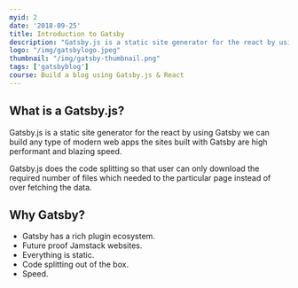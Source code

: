 ```yaml
---
myid: 2
date: '2018-09-25'
title: Introduction to Gatsby
description: "Gatsby.js is a static site generator for the react by using Gatsby we can build any type of modern  web apps the sites built with Gatsby are high performant and blazing speed."
logo: "/img/gatsbylogo.jpeg"
thumbnail: "/img/gatsby-thumbnail.png"
tags: ['gatsbyblog']
course: Build a blog using Gatsby.js & React
---
```


## What is a Gatsby.js?

Gatsby.js is a static site generator for the react by using Gatsby we can build any type of
modern web apps the sites built with Gatsby are high performant and blazing speed.

Gatsby.js does the code splitting so that user can only download the required number of files
which needed to the particular page instead of over fetching the data.

## Why Gatsby?

- Gatsby has a rich plugin ecosystem.
- Future proof Jamstack websites.
- Everything is static.
- Code splitting out of the box.
- Speed.



